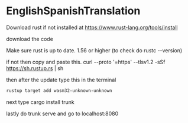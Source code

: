# EnglishSpanishTranslation
Download rust if not installed at https://www.rust-lang.org/tools/install

download the code

Make sure rust is up to date. 1.56 or higher (to check do rustc --version)

if not then copy and paste this. curl --proto '=https' --tlsv1.2 -sSf https://sh.rustup.rs | sh


then after the update type this in the terminal
```bash
rustup target add wasm32-unknown-unknown
```

next type cargo install trunk

lastly do trunk serve and go to localhost:8080
